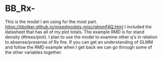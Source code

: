 # BB_Rx-
This is the model I am using for the most part. https://bbolker.github.io/mixedmodels-misc/glmmFAQ.html
I included the datasheet that has all of my plot totals. 
The example RMD is for stand density (#trees/plot). I plan to use the model to examine other q's in relation to absense/presense of Rx fire. 
If you can get an understanding of GLMM and follow the RMD example when I get back we can go through some of the other variables together. 
